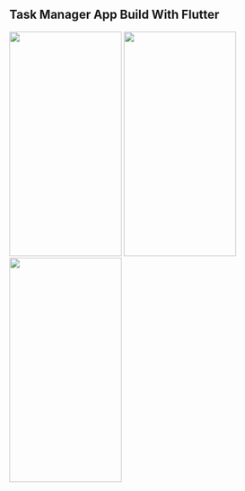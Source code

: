 ## Task Manager App Build With Flutter

<img src="https://github.com/devruhulamin/task_manager_app_/assets/142089324/9891545f-78de-4d72-8f8a-09ed18155305" width="200" height="400" />
<img src="https://github.com/devruhulamin/task_manager_app_/assets/142089324/32081c60-ab73-4c24-beb6-72539e460a4b" width="200" height="400" />
<img src="https://github.com/devruhulamin/task_manager_app_/assets/142089324/521d9960-9767-417f-858e-f869bf1aa190" width="200" height="400" />


